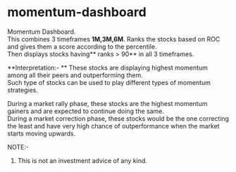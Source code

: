 # momentum-dashboard

Momentum Dashboard.  
This combines 3 timeframes **1M,3M,6M**. Ranks the stocks based on ROC and gives them a score according to the percentile.  
Then displays stocks having** ranks > 90** in all 3 timeframes.

**Interpretation:- ** 
These stocks are displaying highest momentum among all their peers and outperforming them.  
Such type of stocks can be used to play different types of momentum strategies.  

During a market rally phase, these stocks are the highest momentum gainers and are expected to continue doing the same.  
During a market correction phase, these stocks would be the one correcting the least and have very high chance of outperformance when the market starts moving upwards.

NOTE:-  
1) This is not an investment advice of any kind.
